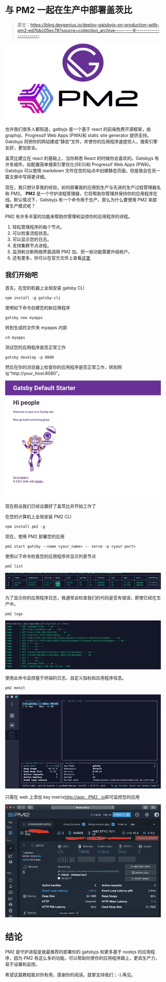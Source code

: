 # 与 PM2 一起在生产中部署盖茨比

> 原文：<https://blog.devgenius.io/deploy-gatsbyjs-on-production-with-pm2-ed7bbc05ec78?source=collection_archive---------9----------------------->

![](img/d84b9520754810b046dc0f48e65de864.png)

也许我们很多人都知道，gatbyjs 是一个基于 react 的前端免费开源框架，由 graphql、Progressif Web Apps (PWA)和 static site generator 提供支持。Gatsbyjs 将把你的网站建成“静态”文件，并使你的应用程序速度惊人，搜索引擎友好，更加安全。

盖茨比建立在 react 的基础上，当你熟悉 React 的时候你会喜欢的。Gatsbyjs 有许多插件，如配置简单搜索引擎优化(SEO)和 Progressif Web Apps (PWA)。Gatsbyjs 可以使用 markdown 文件在您的站点中创建静态页面。但是我会在另一篇文章中写得更详细。

现在，我只想分享我的经验，如何部署我的应用到生产与先进的生产过程管理器名称 PM2。 **PM2** 是一个守护进程管理器，它将帮助你管理并保持你的应用程序在线。默认情况下，Gatsbyjs 有一个命令用于生产，那么为什么要使用 PM2 来部署生产模式呢？

PM2 有许多丰富的功能来帮助你管理和监控你的应用程序的进程。

1.  轻松管理程序的每个节点。
2.  可以检查流程状态。
3.  可以显示您的日志。
4.  支持集群节点进程。
5.  监测和诊断网络界面调用 PM2 加，但一些功能需要升级帐户。
6.  还有更多，你可以在官方文件上查看[这里](https://pm2.keymetrics.io/docs/usage/pm2-doc-single-page/)

## 我们开始吧

首先，在您的机器上全局安装 gatsby CLI

```
npm install -g gatsby-cli
```

使用如下命令创建您的新应用程序

```
gatsby new myapps
```

转到生成的文件夹 myapps 内部

```
cd myapps
```

测试您的应用程序是否正常工作

```
gatsby develop -p 8080
```

然后在你的浏览器上检查你的应用程序是否正常工作，转到网址“http://your_host:8080”。

![](img/417dca3694b0ee0343b5804ed716101d.png)

现在假设我们已经设置好了盖茨比并开始工作了

在您的计算机上全局安装 PM2 CLI

```
npm install pm2 -g
```

现在，使用 PM2 部署您的应用

```
pm2 start gatsby --name <your_name> -- serve -p <your port>
```

使用以下命令检查您的应用程序并显示列表节点

```
pm2 list
```

![](img/6df28e9afc0964447288039c602d240a.png)

为了显示你的应用程序日志，我通常会检查我们的代码是否有错误，即使已经在生产中。

```
pm2 logs
```

![](img/f92716b224efbb438f4020c18cdbc73c.png)

使用此命令监控基于终端的日志、自定义指标和应用程序信息。

```
pm2 monit
```

![](img/62e57485f3eb7435bc760c9ce310f42a.png)

只需在 web 上添加 key metrix[http://app . PM2 . io](http://app.pm2.io)即可监控您的应用

![](img/e409bfa626cea96a73db8771f6ebe4be.png)

# 结论

PM2 是守护进程是我最推荐的部署你的 gatsbyjs 和更多基于 nodejs 的应用程序，因为 PM2 有这么多的功能，可以帮助你使你的应用程序跟上，更具生产力，易于设置和监控。

希望这篇教程能对你有用，感谢你的阅读。鼓掌支持我们；-).再见。